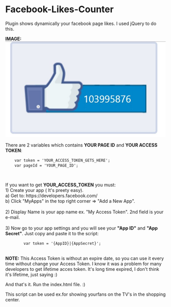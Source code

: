 # Facebook-Likes-Counter
Plugin shows dynamically your facebook page likes. I used jQuery to do this.

<b>IMAGE:</b></br>
<img src="https://github.com/MEJSIK/Facebook-Likes-Counter/blob/master/demo.jpg" />


There are 2 variables which contains <b>YOUR PAGE ID</b> and <b>YOUR ACCESS TOKEN</b>:


        var token = 'YOUR_ACCESS_TOKEN_GETS_HERE';
        var pageId = 'YOUR_PAGE_ID';
        
        
</br>        
<p>If you want to get <b>YOUR_ACCESS_TOKEN</b> you must:</br>
  1) Create your app ( It's preety easy).</br>
      a) Get to: https://developers.facebook.com/ </br>b) Click "MyApps" in the top right corner =>  "Add a New App".</br></br>2) Display Name is your app name ex. "My Access Token". 2nd field is your e-mail.</br></br>3) Now go to your app settings and you will see your <b>"App ID"</b> and <b>"App Secret"</b>. Just copy and paste it to the script:</p>
    
            var token = '{AppID}|{AppSecret}';
           
 </br>        
<b>NOTE:</b> This Access Token is without an expire date, so you can use it every time without change your Access Token. I know it was a               problem for many developers to get lifetime acces token. It's long time expired, I don't think it's lifetime, just saying :) 
</br>
       
 
  And that's it. Run the index.html file. :)
  
  This script can be used ex.for showing yourfans on the TV's in the shopping center.
  
  
